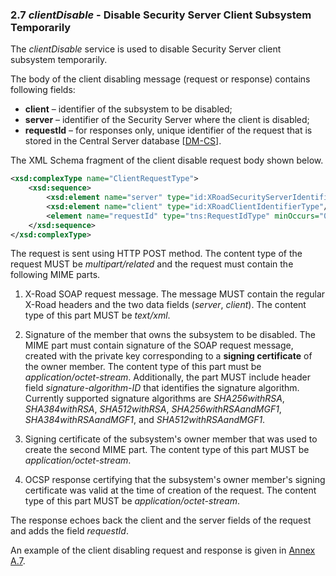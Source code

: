 ### 2.7 *clientDisable* - Disable Security Server Client Subsystem Temporarily

The *clientDisable* service is used to disable Security Server client subsystem temporarily.

The body of the client disabling message (request or response) contains following fields:

* **client** – identifier of the subsystem to be disabled;
* **server** – identifier of the Security Server where the client is disabled;
* **requestId** – for responses only, unique identifier of the request that is stored in the Central Server database \[[DM-CS](#Ref_DM-CS)\].

The XML Schema fragment of the client disable request body shown below.

```xml
<xsd:complexType name="ClientRequestType">
    <xsd:sequence>
        <xsd:element name="server" type="id:XRoadSecurityServerIdentifierType"/>
        <xsd:element name="client" type="id:XRoadClientIdentifierType"/>
        <element name="requestId" type="tns:RequestIdType" minOccurs="0"/>
    </xsd:sequence>
</xsd:complexType>
```

The request is sent using HTTP POST method. The content type of the request MUST be *multipart/related* and the request must contain the following MIME parts.

1. X-Road SOAP request message. The message MUST contain the regular X-Road headers and the two data fields (*server*, *client*). The content type of this part MUST be *text/xml*.
 
2. Signature of the member that owns the subsystem to be disabled. The MIME part must contain signature of the SOAP request message, created with the private key corresponding to a **signing certificate** of the owner member. The content type of this part must be *application/octet-stream*. Additionally, the part MUST include header field *signature-algorithm-ID* that identifies the signature algorithm. Currently supported signature algorithms are *SHA256withRSA*, *SHA384withRSA*, *SHA512withRSA*, *SHA256withRSAandMGF1*, *SHA384withRSAandMGF1*, and *SHA512withRSAandMGF1*.
 
3. Signing certificate of the subsystem's owner member that was used to create the second MIME part. The content type of this part MUST be *application/octet-stream*.
 
4. OCSP response certifying that the subsystem's owner member's signing certificate was valid at the time of creation of the request. The content type of this part MUST be *application/octet-stream*.

The response echoes back the client and the server fields of the request and adds the field *requestId*.

An example of the client disabling request and response is given in [Annex A.7](#a7-clientdisable).
